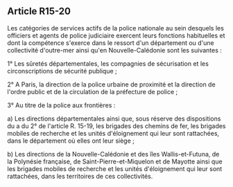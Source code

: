 Article R15-20
----
Les catégories de services actifs de la police nationale au sein desquels les
officiers et agents de police judiciaire exercent leurs fonctions habituelles et
dont la compétence s'exerce dans le ressort d'un département ou d'une
collectivité d'outre-mer ainsi qu'en Nouvelle-Calédonie sont les suivantes :

1° Les sûretés départementales, les compagnies de sécurisation et les
circonscriptions de sécurité publique ;

2° A Paris, la direction de la police urbaine de proximité et la direction de
l'ordre public et de la circulation de la préfecture de police ;

3° Au titre de la police aux frontières :

a) Les directions départementales ainsi que, sous réserve des dispositions du a
du 2° de l'article R. 15-19, les brigades des chemins de fer, les brigades
mobiles de recherche et les unités d'éloignement qui leur sont rattachées, dans
le département où elles ont leur siège ;

b) Les directions de la Nouvelle-Calédonie et des îles Wallis-et-Futuna, de la
Polynésie française, de Saint-Pierre-et-Miquelon et de Mayotte ainsi que les
brigades mobiles de recherche et les unités d'éloignement qui leur sont
rattachées, dans les territoires de ces collectivités.
